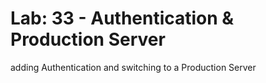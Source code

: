 # Lab: 33 - Authentication & Production Server

adding Authentication and switching to a Production Server
